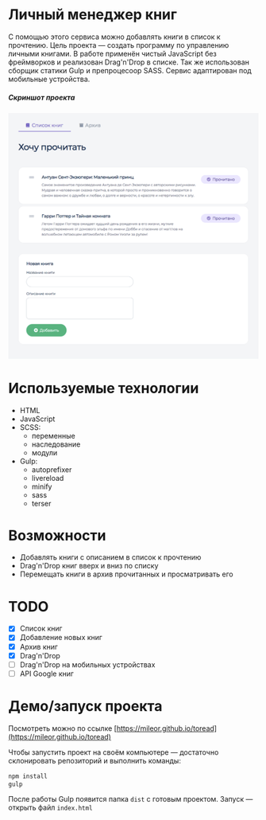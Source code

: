 # Личный менеджер книг

С помощью этого сервиса можно добавлять книги в список к прочтению. 
Цель проекта — создать программу по управлению личными книгами. 
В работе применён чистый JavaScript без фреймворков и реализован Drag'n'Drop в списке. Так же использован сборщик статики Gulp и препроцесоор SASS. Сервис адаптирован под мобильные устройства.

##### Скриншот проекта
![Скриншот проекта](screen.png "Скриншот проекта")


# Используемые технологии

- HTML
- JavaScript
- SCSS:
  * переменные
  * наследование
  * модули
- Gulp:
  * autoprefixer
  * livereload
  * minify
  * sass
  * terser
 
# Возможности

- Добавлять книги с описанием в список к прочтению
- Drag'n'Drop книг вверх и вниз по списку
- Перемещать книги в архив прочитанных и просматривать его 

# TODO
- [x] Список книг
- [x] Добавление новых книг
- [x] Архив книг  
- [x] Drag'n'Drop 
- [ ] Drag'n'Drop на мобильных устройствах 
- [ ] API Google книг

# Демо/запуск проекта

Посмотреть можно по ссылке [https://mileor.github.io/toread](https://mileor.github.io/toread)

Чтобы запустить проект на своём компьютере — достаточно склонировать репозиторий и выполнить команды:
```
npm install
gulp
```
После работы Gulp появится папка `dist` с готовым проектом.
Запуск — открыть файл `index.html`